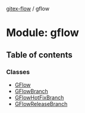 [gitex-flow](../README.md) / gflow

# Module: gflow

## Table of contents

### Classes

- [GFlow](../classes/gflow.GFlow.md)
- [GFlowBranch](../classes/gflow.GFlowBranch.md)
- [GFlowHotFixBranch](../classes/gflow.GFlowHotFixBranch.md)
- [GFlowReleaseBranch](../classes/gflow.GFlowReleaseBranch.md)
